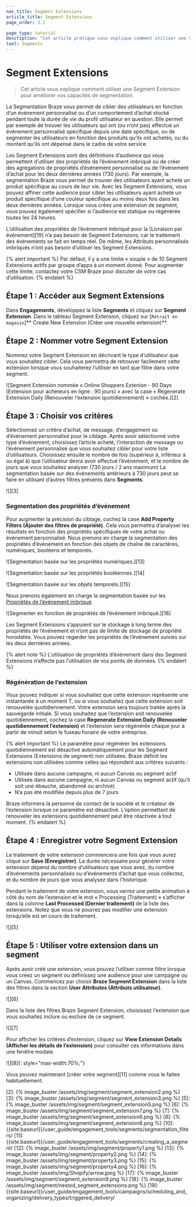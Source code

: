 ```yaml
---
nav_title: Segment Extensions
article_title: Segment Extensions
page_order: 3.1

page_type: tutorial
description: "Cet article pratique vous explique comment utiliser une Segment Extension avec des segments Braze."
tool: Segments
---
```


# Segment Extensions

> Cet article vous explique comment utiliser une Segment Extension pour améliorer vos capacités de segmentation.

La Segmentation Braze vous permet de cibler des utilisateurs en fonction d’un événement personnalisé ou d’un comportement d’achat stocké pendant toute la durée de vie du profil utilisateur en question. Elle permet par exemple de trouver les utilisateurs qui ont (ou n’ont pas) effectué un événement personnalisé spécifique depuis une date spécifique, ou de segmenter les utilisateurs en fonction des produits qu’ils ont achetés, ou du montant qu’ils ont dépensé dans le cadre de votre service.

Les Segment Extensions sont des définitions d’audience qui vous permettent d’utiliser des propriétés de l’événement imbriqué ou de créer des agrégations de propriétés d’événement personnalisé ou de l’événement d’achat pour les deux dernières années (730 jours). Par exemple, la segmentation Braze vous permet de trouver des utilisateurs ayant acheté un produit spécifique au cours de leur vie. Avec les Segment Extensions, vous pouvez affiner cette audience pour cibler les utilisateurs ayant acheté un produit spécifique d’une couleur spécifique au moins deux fois dans les deux dernières années. Lorsque vous créez une extension de segment, vous pouvez également spécifier si l’audience est statique ou régénérée toutes les 24 heures.

L’utilisation des propriétés de l’événement imbriqué pour la [Livraison par événement][19] n’a pas besoin de Segment Extensions, car le traitement des événements se fait en temps réel. De même, les Attributs personnalisés imbriqués n’ont pas besoin d’utiliser les Segment Extensions.

{% alert important %}
Par défaut, il y a une limite « souple » de 10 Segment Extensions actifs par groupe d’apps à un moment donné. Pour augmenter cette limite, contactez votre CSM Braze pour discuter de votre cas d’utilisation.
{% endalert %}

## Étape 1 : Accéder aux Segment Extensions

Dans **Engagements**, développez la liste **Segments** et cliquez sur **Segment Extension**. Dans le tableau Segment Extension, cliquez sur <i class="fas fa-plus"></i>[`Retrait en magasin`]** Create New Extension (Créer une nouvelle extension)**.

## Étape 2 : Nommer votre Segment Extension

Nommez votre Segment Extension en décrivant le type d’utilisateur que vous souhaitez cibler. Cela vous permettra de retrouver facilement cette extension lorsque vous souhaiterez l’utiliser en tant que filtre dans votre segment.

![Segment Extension nommée « Online Shoppers Extenion - 90 Days (Extension pour acheteurs en ligne : 90 jours) » avec la case « Regenerate Extension Daily (Renouveler l’extension quotidiennement) » cochée.][2]

## Étape 3 : Choisir vos critères

Sélectionnez un critère d’achat, de message, d’engagement ou d’événement personnalisé pour le ciblage. Après avoir sélectionné votre type d’événement, choisissez l’article acheté, l’interaction de message ou l’événement personnalisé que vous souhaitez cibler pour votre liste d’utilisateurs. Choisissez ensuite le nombre de fois (supérieur à, inférieur à ou égal à) que l’utilisateur devra avoir effectué l’événement, et le nombre de jours que vous souhaitez analyser (730 jours / 2 ans maximum) La segmentation basée sur des événements antérieurs à 730 jours peut se faire en utilisant d’autres filtres présents dans **Segments**.

![][3]

### Segmentation des propriétés d’événement

Pour augmenter la précision du ciblage, cochez la case **Add Property Filters (Ajouter des filtres de propriété)**. Cela vous permettra d’analyser les résultats en fonction des propriétés spécifiques de votre achat ou événement personnalisé. Nous prenons en charge la segmentation des propriétés d’événement en fonction des objets de chaîne de caractères, numériques, booléens et temporels.

![Segmentation basée sur les propriétés numériques.][13]

![Segmentation basée sur les propriétés booléennes.][14]

![Segmentation basée sur les objets temporels.][15]

Nous prenons également en charge la segmentation basée sur les [Propriétés de l’événement imbriqué]({{site.baseurl}}/user_guide/data_and_analytics/custom_data/custom_events/#nested-objects).

![Segmenter en fonction de propriétés de l’événement imbriqué.][18]

Les Segment Extensions s’appuient sur le stockage à long terme des propriétés de l’événement et n’ont pas de limite de stockage de propriété horodatée. Vous pouvez regarder les propriétés de l’événement suivies sur les deux dernières années.

{% alert note %}
L’utilisation de propriétés d’événement dans des Segment Extensions n’affecte pas l’utilisation de vos points de données.
{% endalert %}

### Régénération de l’extension

Vous pouvez indiquer si vous souhaitez que cette extension représente une instantanée à un moment T, ou si vous souhaitez que cette extension soit renouvelée quotidiennement. Votre extension sera toujours traitée après la sauvegarde initiale. Si vous souhaitez que l’extension soit renouvelée quotidiennement, cochez la case **Regenerate Extension Daily (Renouveler quotidiennement l’extension)** et l’extension sera régénérée chaque jour à partir de minuit selon le fuseau horaire de votre entreprise.

{% alert important %}
Le paramètre pour régénérer les extensions quotidiennement est désactivé automatiquement pour les Segment Extensions (Extensions de segment) non utilisées. Braze définit les extensions non utilisées comme celles qui répondent aux critères suivants :

- Utilisée dans aucune campagne, ni aucun Canvas ou segment actif
- Utilisée dans aucune campagne, ni aucun Canvas ou segment actif (qu’il soit une ébauche, abandonné ou archivé)
- N’a pas été modifiée depuis plus de 7 jours

Braze informera la personne de contact de la société et le créateur de l’extension lorsque ce paramètre est désactivé. L’option permettant de renouveler les extensions quotidiennement peut être réactivée à tout moment.
{% endalert %}

## Étape 4 : Enregistrer votre Segment Extension

Le traitement de votre extension commencera une fois que vous aurez cliqué sur **Save (Enregistrer)**. La durée nécessaire pour générer votre extension dépend du nombre d’utilisateurs que vous avez, du nombre d’événements personnalisés ou d’événements d’achat que vous collectez, et du nombre de jours que vous analysez dans l’historique.

Pendant le traitement de votre extension, vous verrez une petite animation à côté du nom de l’extension et le mot « Processing (Traitement) » s’afficher dans la colonne **Last Processed (Dernier traitement)** de la liste des extensions. Notez que vous ne pourrez pas modifier une extension lorsqu’elle est en cours de traitement.

![][5]

## Étape 5 : Utiliser votre extension dans un segment

Après avoir créé une extension, vous pouvez l’utiliser comme filtre lorsque vous créez un segment ou définissez une audience pour une campagne ou un Canvas. Commencez par choisir **Braze Segment Extension** dans la liste des filtres dans la section **User Attributes (Attributs utilisateur)**.

![][6]

Dans la liste des filtres Braze Segment Extension, choisissez l’extension que vous souhaitez inclure ou exclure de ce segment.

![][7]

Pour afficher les critères d’extension, cliquez sur **View Extension Details (Afficher les détails de l’extension)** pour consulter ces informations dans une fenêtre modale.

![][8]{: style="max-width:70%;"}

Vous pouvez maintenant [créer votre segment][11] comme vous le faites habituellement.

[2]: {% image_buster /assets/img/segment/segment_extension2.png %}
[3]: {% image_buster /assets/img/segment/segment_extension3.png %}
[5]: {% image_buster /assets/img/segment/segment_extension5.png %}
[6]: {% image_buster /assets/img/segment/segment_extension7.png %}
[7]: {% image_buster /assets/img/segment/segment_extension6.png %}
[8]: {% image_buster /assets/img/segment/segment_extension8.png %}
[10]: {{site.baseurl}}/user_guide/engagement_tools/segments/segmentation_filters/
[11]: {{site.baseurl}}/user_guide/engagement_tools/segments/creating_a_segment/
[12]: {% image_buster /assets/img/segment/property1.png %}
[13]: {% image_buster /assets/img/segment/property2.png %}
[14]: {% image_buster /assets/img/segment/property3.png %}
[15]: {% image_buster /assets/img/segment/property4.png %}
[16]: {% image_buster /assets/img/Shopify/arrow.jpeg %}
[17]: {% image_buster /assets/img/segment/segment_extension9.png %}
[18]: {% image_buster /assets/img/segment/nested_segment_extensions.png %}
[19]: {{site.baseurl}}/user_guide/engagement_tools/campaigns/scheduling_and_organizing/delivery_types/triggered_delivery/
